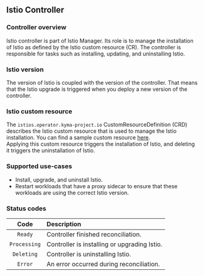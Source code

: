 ## Istio Controller

### Controller overview

Istio controller is part of Istio Manager. Its role is to manage the installation of Istio as defined by the Istio custom resource (CR). The controller is responsible for tasks such as installing, updating, and uninstalling Istio.

### Istio version

The version of Istio is coupled with the version of the controller. That means that the Istio upgrade is triggered when you deploy a new version of the controller.

### Istio custom resource

The `istios.operator.kyma-project.io` CustomResourceDefinition (CRD) describes the Istio custom resource that is used to manage the Istio installation. You can find a sample custom resource [here](config/samples/operator_v1alpha1_istio.yaml).  
Applying this custom resource triggers the installation of Istio, and deleting it triggers the uninstallation of Istio.

### Supported use-cases

- Install, upgrade, and uninstall Istio.
- Restart workloads that have a proxy sidecar to ensure that these workloads are using the correct Istio version.

### Status codes

|   Code         | Description                                  |
|:--------------:|:---------------------------------------------|
|  `Ready`       | Controller finished reconciliation.          |
|  `Processing`  | Controller is installing or upgrading Istio. |
|  `Deleting`    | Controller is uninstalling Istio.            |
|  `Error`       | An error occurred during reconciliation.     |
